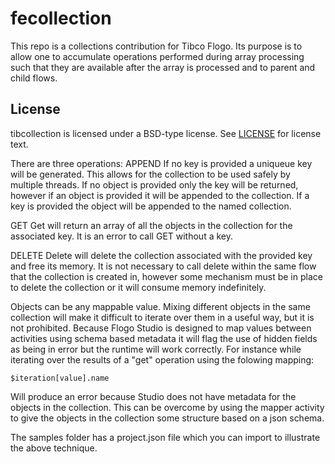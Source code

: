 # fecollection

This repo is a collections contribution for Tibco Flogo.
Its purpose is to allow one to accumulate operations performed during array processing such that they are available after the array is processed and to parent and child flows.

## License
tibcollection is licensed under a BSD-type license. See [LICENSE](LICENSE) for license text.

There are three operations:
APPEND   If no key is provided a uniqueue key will be generated.  This allows for the collection to be used safely by multiple threads.  If no object is provided only the key will be returned, however if an object is provided it will be appended to the collection.  If a key is provided the object will be appended to the named collection.  

GET    Get will return an array of all the objects in the collection for the associated key.  It is an error to call GET without a key.

DELETE   Delete will delete the collection associated with the provided key and free its memory.  It is not necessary to call delete within the same flow that the collection is created in, however some mechanism must be in place to delete the collection or it will consume memory indefinitely.

Objects can be any mappable value.  Mixing different objects in the same collection will make it difficult to iterate over them in a useful way, but it is not prohibited.
Because Flogo Studio is designed to map values between activities using schema based metadata it will flag the use of hidden fields as being in error but the runtime will work correctly.  For instance while iterating over the results of a "get" operation using the folowing mapping:

    $iteration[value].name

Will produce an error because Studio does not have metadata for the objects in the collection.  This can be overcome by using the mapper activity to give the objects in the collection some structure based on a json schema.

The samples folder has a project.json file which you can import to illustrate the above technique.

